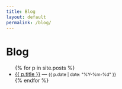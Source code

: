 ```yaml
---
title: Blog
layout: default
permalink: /blog/
---
```

<h1>Blog</h1>
<ul>
{% for p in site.posts %}
  <li><a href="{{ p.url | relative_url }}">{{ p.title }}</a> — <small>{{ p.date | date: "%Y-%m-%d" }}</small></li>
{% endfor %}
</ul>
